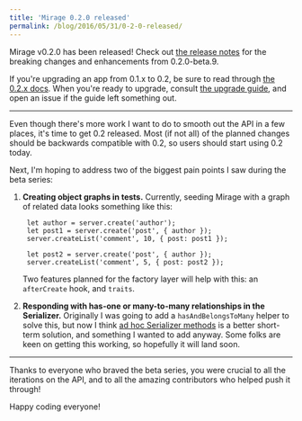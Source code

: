 ```yaml
---
title: 'Mirage 0.2.0 released'
permalink: /blog/2016/05/31/0-2-0-released/
---
```


Mirage v0.2.0 has been released! Check out [the release notes](https://github.com/samselikoff/ember-cli-mirage/releases/tag/v0.2.0-beta.9) for the breaking changes and enhancements from 0.2.0-beta.9.

If you're upgrading an app from 0.1.x to 0.2, be sure to read through [the 0.2.x docs](http://www.ember-cli-mirage.com/docs/v0.2.x/). When you're ready to upgrade, consult [the upgrade guide](http://www.ember-cli-mirage.com/docs/v0.2.x/upgrading/), and open an issue if the guide left something out.

---

Even though there's more work I want to do to smooth out the API in a few places, it's time to get 0.2 released. Most (if not all) of the planned changes should be backwards compatible with 0.2, so users should start using 0.2 today.

Next, I'm hoping to address two of the biggest pain points I saw during the beta series:

1. **Creating object graphs in tests.** Currently, seeding Mirage with a graph of related data looks something like this:

        let author = server.create('author');
        let post1 = server.create('post', { author });
        server.createList('comment', 10, { post: post1 });

        let post2 = server.create('post', { author });
        server.createList('comment', 5, { post: post2 });

    Two features planned for the factory layer will help with this: an `afterCreate` hook, and `traits`.

2. **Responding with has-one or many-to-many relationships in the Serializer.** Originally I was going to add a `hasAndBelongsToMany` helper to solve this, but now I think [ad hoc Serializer methods](https://github.com/samselikoff/ember-cli-mirage/issues/754) is a better short-term solution, and something I wanted to add anyway. Some folks are keen on getting this working, so hopefully it will land soon.

---

Thanks to everyone who braved the beta series, you were crucial to all the iterations on the API, and to all the amazing contributors who helped push it through!

Happy coding everyone!
